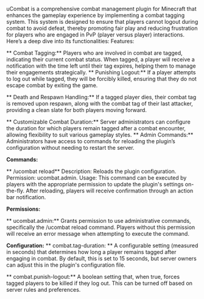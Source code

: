 uCombat is a comprehensive combat management plugin for Minecraft that enhances the gameplay experience by implementing a combat tagging system. This system is designed to ensure that players cannot logout during combat to avoid defeat, thereby promoting fair play and reducing frustration for players who are engaged in PvP (player versus player) interactions. Here’s a deep dive into its functionalities:
Features:

**    Combat Tagging:** Players who are involved in combat are tagged, indicating their current combat status. When tagged, a player will receive a notification with the time left until their tag expires, helping them to manage their engagements strategically.
**
    Punishing Logout:** If a player attempts to log out while tagged, they will be forcibly killed, ensuring that they do not escape combat by exiting the game.

**    Death and Respawn Handling:** If a tagged player dies, their combat tag is removed upon respawn, along with the combat tag of their last attacker, providing a clean slate for both players moving forward.

**    Customizable Combat Duration:** Server administrators can configure the duration for which players remain tagged after a combat encounter, allowing flexibility to suit various gameplay styles.
**
    Admin Commands:** Administrators have access to commands for reloading the plugin’s configuration without needing to restart the server.

**Commands:**

**    /ucombat reload**
        Description: Reloads the plugin configuration.
        Permission: ucombat.admin.
        Usage: This command can be executed by players with the appropriate permission to update the plugin's settings on-the-fly. After reloading, players will receive confirmation through an action bar notification.

**Permissions:**

**    ucombat.admin:**
        Grants permission to use administrative commands, specifically the /ucombat reload command. Players without this permission will receive an error message when attempting to execute the command.

**Configuration:**
**
    combat.tag-duration: **
        A configurable setting (measured in seconds) that determines how long a player remains tagged after engaging in combat. By default, this is set to 15 seconds, but server owners can adjust this in the plugin's configuration file.

**    combat.punish-logout:**
        A boolean setting that, when true, forces tagged players to be killed if they log out. This can be turned off based on server rules and preferences.
